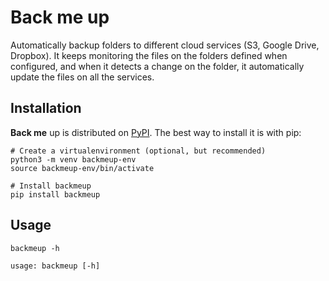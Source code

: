 # Back me up

Automatically backup folders to different cloud services (S3, Google Drive, Dropbox). It keeps monitoring the files on the folders defined when configured, and when it detects a change on the folder, it automatically update the files on all the services.


## Installation
**Back me** up is distributed on [PyPI](https://pypi.python.org). The best way to install it is with pip:

```
# Create a virtualenvironment (optional, but recommended)
python3 -m venv backmeup-env
source backmeup-env/bin/activate

# Install backmeup
pip install backmeup
```

## Usage

```
backmeup -h

usage: backmeup [-h]

```

